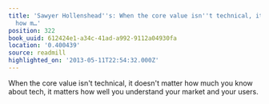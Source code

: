 ```yaml
---
title: 'Sawyer Hollenshead''s: When the core value isn''t technical, it doesn''t matter
  how m…'
position: 322
book_uuid: 612424e1-a34c-41ad-a992-9112a04930fa
location: '0.400439'
source: readmill
highlighted_on: '2013-05-11T22:54:32.000Z'
---
```


When the core value isn't technical, it doesn't matter how much you know about tech, it matters how well you understand your market and your users.